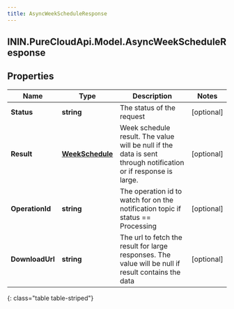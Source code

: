 ```yaml
---
title: AsyncWeekScheduleResponse
---
```

## ININ.PureCloudApi.Model.AsyncWeekScheduleResponse

## Properties

|Name | Type | Description | Notes|
|------------ | ------------- | ------------- | -------------|
| **Status** | **string** | The status of the request | [optional] |
| **Result** | [**WeekSchedule**](WeekSchedule.html) | Week schedule result. The value will be null if the data is sent through notification or if response is large. | [optional] |
| **OperationId** | **string** | The operation id to watch for on the notification topic if status == Processing | [optional] |
| **DownloadUrl** | **string** | The url to fetch the result for large responses. The value will be null if result contains the data | [optional] |
{: class="table table-striped"}


